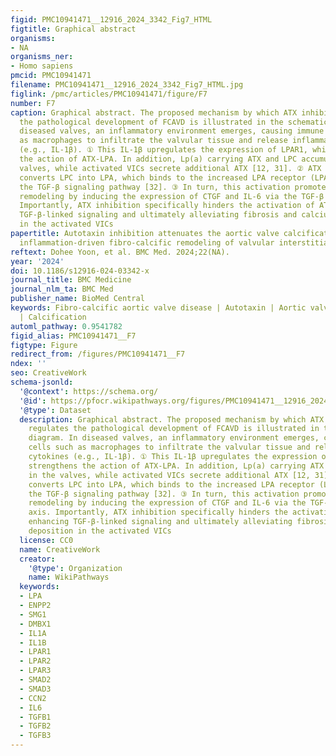 ```yaml
---
figid: PMC10941471__12916_2024_3342_Fig7_HTML
figtitle: Graphical abstract
organisms:
- NA
organisms_ner:
- Homo sapiens
pmcid: PMC10941471
filename: PMC10941471__12916_2024_3342_Fig7_HTML.jpg
figlink: /pmc/articles/PMC10941471/figure/F7
number: F7
caption: Graphical abstract. The proposed mechanism by which ATX inhibition regulates
  the pathological development of FCAVD is illustrated in the schematic diagram. In
  diseased valves, an inflammatory environment emerges, causing immune cells such
  as macrophages to infiltrate the valvular tissue and release inflammatory cytokines
  (e.g., IL-1β). ① This IL-1β upregulates the expression of LPAR1, which strengthens
  the action of ATX-LPA. In addition, Lp(a) carrying ATX and LPC accumulates in the
  valves, while activated VICs secrete additional ATX [12, 31]. ② ATX subsequently
  converts LPC into LPA, which binds to the increased LPA receptor (LPAR), activating
  the TGF-β signaling pathway [32]. ③ In turn, this activation promotes fibro-calcific
  remodeling by inducing the expression of CTGF and IL-6 via the TGF-β signaling axis.
  Importantly, ATX inhibition specifically hinders the activation of ATX-LPA enhancing
  TGF-β-linked signaling and ultimately alleviating fibrosis and calcium deposition
  in the activated VICs
papertitle: Autotaxin inhibition attenuates the aortic valve calcification by suppressing
  inflammation-driven fibro-calcific remodeling of valvular interstitial cells
reftext: Dohee Yoon, et al. BMC Med. 2024;22(NA).
year: '2024'
doi: 10.1186/s12916-024-03342-x
journal_title: BMC Medicine
journal_nlm_ta: BMC Med
publisher_name: BioMed Central
keywords: Fibro-calcific aortic valve disease | Autotaxin | Aortic valve | Fibrosis
  | Calcification
automl_pathway: 0.9541782
figid_alias: PMC10941471__F7
figtype: Figure
redirect_from: /figures/PMC10941471__F7
ndex: ''
seo: CreativeWork
schema-jsonld:
  '@context': https://schema.org/
  '@id': https://pfocr.wikipathways.org/figures/PMC10941471__12916_2024_3342_Fig7_HTML.html
  '@type': Dataset
  description: Graphical abstract. The proposed mechanism by which ATX inhibition
    regulates the pathological development of FCAVD is illustrated in the schematic
    diagram. In diseased valves, an inflammatory environment emerges, causing immune
    cells such as macrophages to infiltrate the valvular tissue and release inflammatory
    cytokines (e.g., IL-1β). ① This IL-1β upregulates the expression of LPAR1, which
    strengthens the action of ATX-LPA. In addition, Lp(a) carrying ATX and LPC accumulates
    in the valves, while activated VICs secrete additional ATX [12, 31]. ② ATX subsequently
    converts LPC into LPA, which binds to the increased LPA receptor (LPAR), activating
    the TGF-β signaling pathway [32]. ③ In turn, this activation promotes fibro-calcific
    remodeling by inducing the expression of CTGF and IL-6 via the TGF-β signaling
    axis. Importantly, ATX inhibition specifically hinders the activation of ATX-LPA
    enhancing TGF-β-linked signaling and ultimately alleviating fibrosis and calcium
    deposition in the activated VICs
  license: CC0
  name: CreativeWork
  creator:
    '@type': Organization
    name: WikiPathways
  keywords:
  - LPA
  - ENPP2
  - SMG1
  - DMBX1
  - IL1A
  - IL1B
  - LPAR1
  - LPAR2
  - LPAR3
  - SMAD2
  - SMAD3
  - CCN2
  - IL6
  - TGFB1
  - TGFB2
  - TGFB3
---
```

